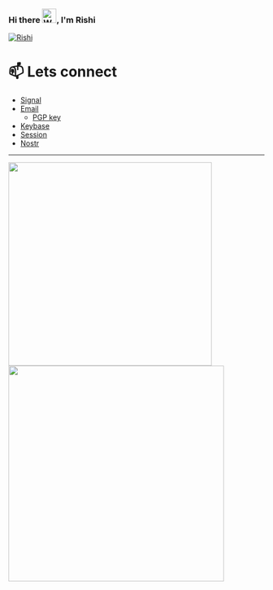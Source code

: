 ### Hi there <img src="https://raw.githubusercontent.com/Tarikul-Islam-Anik/Animated-Fluent-Emojis/master/Emojis/Hand%20gestures/Waving%20Hand%20Medium-Light%20Skin%20Tone.png" alt="Waving Hand Medium-Light Skin Tone" width="28" height="28" />, I'm Rishi





[![Rishi](https://github-widgetbox.vercel.app/api/profile?username=rxerium&data=followers,repositories,stars,commits&theme=nautilus)](https://github.com/Jurredr/github-widgetbox)


# 📫 Lets connect
  - [Signal](https://signal.me/#eu/0Qd68U1ivXNdWCF4hf70UYFo7tB0w-GQqFpYcyV6-yr4exn2SclB6bFeP7wTAxQw)
  - [Email](mailto:rishi@rxerium.com)
    - [PGP key](https://github.com/rxerium/rxerium/blob/main/misc/email_PGP)
  - [Keybase](https://keybase.io/rxerium_)
  - [Session](https://github.com/rxerium/rxerium/blob/main/misc/session_pubkey)
  - [Nostr](https://github.com/rxerium/rxerium/blob/main/misc/nostr_pubkey)


---



<p float="left">
  <img src="https://github-readme-stats.vercel.app/api?username=rxerium&count_private=true&show_icons=true&theme=tokyonight" width="400" />
  <img src="https://streak-stats.demolab.com?user=rxerium&theme=tokyonight" width="424" /> 
</p>
